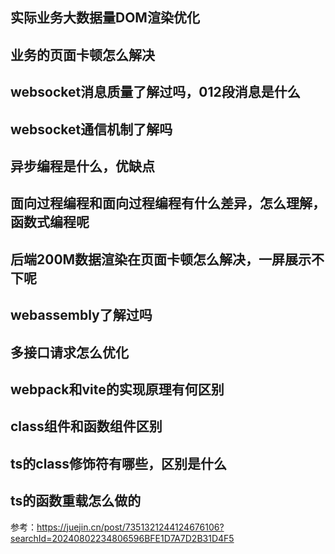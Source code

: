 
## 实际业务大数据量DOM渲染优化

## 业务的页面卡顿怎么解决

## websocket消息质量了解过吗，012段消息是什么

## websocket通信机制了解吗

## 异步编程是什么，优缺点

## 面向过程编程和面向过程编程有什么差异，怎么理解，函数式编程呢

## 后端200M数据渲染在页面卡顿怎么解决，一屏展示不下呢

## webassembly了解过吗

## 多接口请求怎么优化

## webpack和vite的实现原理有何区别

## class组件和函数组件区别

## ts的class修饰符有哪些，区别是什么

## ts的函数重载怎么做的

参考：https://juejin.cn/post/7351321244124676106?searchId=20240802234806596BFE1D7A7D2B31D4F5
